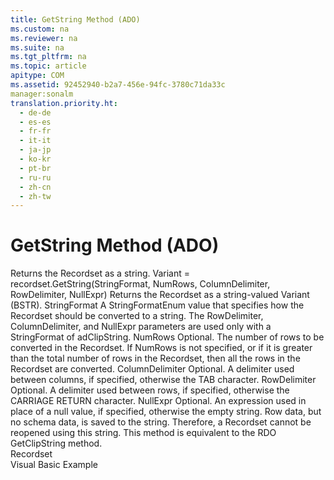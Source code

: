 ```yaml
---
title: GetString Method (ADO)
ms.custom: na
ms.reviewer: na
ms.suite: na
ms.tgt_pltfrm: na
ms.topic: article
apitype: COM
ms.assetid: 92452940-b2a7-456e-94fc-3780c71da33c
manager:sonalm
translation.priority.ht: 
  - de-de
  - es-es
  - fr-fr
  - it-it
  - ja-jp
  - ko-kr
  - pt-br
  - ru-ru
  - zh-cn
  - zh-tw
---
```

# GetString Method (ADO)
<?xml version="1.0" encoding="utf-8"?>
<developerReferenceWithSyntaxDocument xmlns="http://ddue.schemas.microsoft.com/authoring/2003/5" xmlns:xlink="http://www.w3.org/1999/xlink" xmlns:xsi="http://www.w3.org/2001/XMLSchema-instance" xsi:schemaLocation="http://ddue.schemas.microsoft.com/authoring/2003/5 http://dduestorage.blob.core.windows.net/ddueschema/developer.xsd">
  <introduction>
    <para>Returns the <legacyLink xlink:href="ede1415f-c3df-4cc5-a05b-2576b2b84b60">Recordset</legacyLink> as a string.</para>
  </introduction>
  <syntaxSection>
    <legacySyntax>
<parameterReference>Variant</parameterReference> = <parameterReference>recordset.</parameterReference><legacyBold>GetString</legacyBold><parameterReference>(StringFormat, NumRows, ColumnDelimiter, RowDelimiter, NullExpr)</parameterReference></legacySyntax>
  </syntaxSection>
  <returnValue>
    <content>
      <para>Returns the <legacyBold>Recordset</legacyBold> as a string-valued <languageKeyword>Variant</languageKeyword> (BSTR).</para>
    </content>
  </returnValue>
  <parameters>
    <content>
      <definitionTable>
        <definedTerm> <legacyItalic>StringFormat</legacyItalic> </definedTerm>
        <definition>
          <para>A <legacyLink xlink:href="28f7d1ec-092b-4323-a39d-d3f882c6c81a">StringFormatEnum</legacyLink> value that specifies how the <legacyBold>Recordset</legacyBold> should be converted to a string. The <legacyItalic>RowDelimiter</legacyItalic>, <legacyItalic>ColumnDelimiter</legacyItalic>, and <legacyItalic>NullExpr</legacyItalic> parameters are used only with a <legacyItalic>StringFormat</legacyItalic> of <legacyBold>adClipString</legacyBold>.</para>
        </definition>
        <definedTerm> <legacyItalic>NumRows</legacyItalic> </definedTerm>
        <definition>
          <para>Optional. The number of rows to be converted in the <legacyBold>Recordset</legacyBold>. If <legacyItalic>NumRows </legacyItalic>is not specified, or if it is greater than the total number of rows in the <legacyBold>Recordset</legacyBold>, then all the rows in the <legacyBold>Recordset</legacyBold> are converted.</para>
        </definition>
        <definedTerm> <legacyItalic>ColumnDelimiter</legacyItalic> </definedTerm>
        <definition>
          <para>Optional. A delimiter used between columns, if specified, otherwise the TAB character.</para>
        </definition>
        <definedTerm> <legacyItalic>RowDelimiter</legacyItalic> </definedTerm>
        <definition>
          <para>Optional. A delimiter used between rows, if specified, otherwise the CARRIAGE RETURN character.</para>
        </definition>
        <definedTerm> <legacyItalic>NullExpr</legacyItalic> </definedTerm>
        <definition>
          <para>Optional. An expression used in place of a null value, if specified, otherwise the empty string.</para>
        </definition>
      </definitionTable>
    </content>
  </parameters>
  <languageReferenceRemarks>
    <content>
      <para>Row data, but no schema data, is saved to the string. Therefore, a <legacyBold>Recordset</legacyBold> cannot be reopened using this string.</para>
      <para>This method is equivalent to the RDO <legacyBold>GetClipString</legacyBold> method.</para>
    </content>
  </languageReferenceRemarks>
  <section>
    <title>Applies To</title>
    <content>
      <para>
        <link xlink:href="ede1415f-c3df-4cc5-a05b-2576b2b84b60">Recordset</link>
      </para>
    </content>
  </section>
  <relatedTopics>
<link xlink:href="14c96d71-46a8-4782-b474-80ce348e8bff">Visual Basic Example</link>
</relatedTopics>
</developerReferenceWithSyntaxDocument>